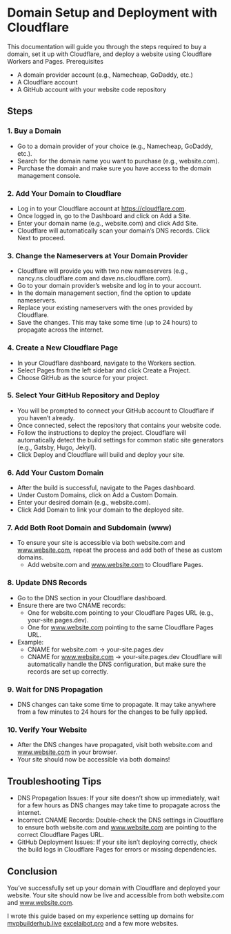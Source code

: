 # Domain Setup and Deployment with Cloudflare
This documentation will guide you through the steps required to buy a domain, set it up with Cloudflare, and deploy a website using Cloudflare Workers and Pages.
Prerequisites
* A domain provider account (e.g., Namecheap, GoDaddy, etc.)
* A Cloudflare account
* A GitHub account with your website code repository

## Steps
### 1. Buy a Domain
* Go to a domain provider of your choice (e.g., Namecheap, GoDaddy, etc.).
* Search for the domain name you want to purchase (e.g., website.com).
* Purchase the domain and make sure you have access to the domain management console.
  
### 2. Add Your Domain to Cloudflare
* Log in to your Cloudflare account at https://cloudflare.com.
* Once logged in, go to the Dashboard and click on Add a Site.
* Enter your domain name (e.g., website.com) and click Add Site.
* Cloudflare will automatically scan your domain’s DNS records. Click Next to proceed.

### 3. Change the Nameservers at Your Domain Provider
* Cloudflare will provide you with two new nameservers (e.g., nancy.ns.cloudflare.com and dave.ns.cloudflare.com).
* Go to your domain provider’s website and log in to your account.
* In the domain management section, find the option to update nameservers.
* Replace your existing nameservers with the ones provided by Cloudflare.
* Save the changes. This may take some time (up to 24 hours) to propagate across the internet.

### 4. Create a New Cloudflare Page
* In your Cloudflare dashboard, navigate to the Workers section.
* Select Pages from the left sidebar and click Create a Project.
* Choose GitHub as the source for your project.

### 5. Select Your GitHub Repository and Deploy
* You will be prompted to connect your GitHub account to Cloudflare if you haven’t already.
* Once connected, select the repository that contains your website code.
* Follow the instructions to deploy the project. Cloudflare will automatically detect the build settings for common static site generators (e.g., Gatsby, Hugo, Jekyll).
* Click Deploy and Cloudflare will build and deploy your site.

### 6. Add Your Custom Domain
* After the build is successful, navigate to the Pages dashboard.
* Under Custom Domains, click on Add a Custom Domain.
* Enter your desired domain (e.g., website.com).
* Click Add Domain to link your domain to the deployed site.

### 7. Add Both Root Domain and Subdomain (www)
* To ensure your site is accessible via both website.com and www.website.com, repeat the process and add both of these as custom domains.
    * Add website.com and www.website.com to Cloudflare Pages.

### 8. Update DNS Records
* Go to the DNS section in your Cloudflare dashboard.
* Ensure there are two CNAME records:
    * One for website.com pointing to your Cloudflare Pages URL (e.g., your-site.pages.dev).
    * One for www.website.com pointing to the same Cloudflare Pages URL.
* Example:
    * CNAME for website.com → your-site.pages.dev
    * CNAME for www.website.com → your-site.pages.dev
Cloudflare will automatically handle the DNS configuration, but make sure the records are set up correctly.

### 9. Wait for DNS Propagation
* DNS changes can take some time to propagate. It may take anywhere from a few minutes to 24 hours for the changes to be fully applied.

### 10. Verify Your Website
* After the DNS changes have propagated, visit both website.com and www.website.com in your browser.
* Your site should now be accessible via both domains!

## Troubleshooting Tips
* DNS Propagation Issues: If your site doesn’t show up immediately, wait for a few hours as DNS changes may take time to propagate across the internet.
* Incorrect CNAME Records: Double-check the DNS settings in Cloudflare to ensure both website.com and www.website.com are pointing to the correct Cloudflare Pages URL.
* GitHub Deployment Issues: If your site isn’t deploying correctly, check the build logs in Cloudflare Pages for errors or missing dependencies.

## Conclusion
You’ve successfully set up your domain with Cloudflare and deployed your website. Your site should now be live and accessible from both website.com and www.website.com.

I wrote this guide based on my experience setting up domains for [mvpbuilderhub.live](https://www.mvpbuilderhub.live) [excelaibot.pro](https://www.excelaibot.pro) and a few more websites.
